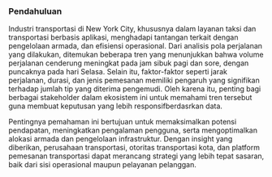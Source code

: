 ### **Pendahuluan**
<p>Industri transportasi di New York City, khususnya dalam layanan taksi dan transportasi berbasis aplikasi, menghadapi tantangan terkait dengan pengelolaan armada, dan efisiensi operasional. Dari analisis pola perjalanan yang dilakukan, ditemukan beberapa tren yang menunjukkan bahwa volume perjalanan cenderung meningkat pada jam sibuk pagi dan sore, dengan puncaknya pada hari Selasa. Selain itu, faktor-faktor seperti jarak perjalanan, durasi, dan jenis pemesanan memiliki pengaruh yang signifikan terhadap jumlah tip yang diterima pengemudi. Oleh karena itu, penting bagi berbagai stakeholder dalam ekosistem ini untuk memahami tren tersebut guna membuat keputusan yang lebih responsifberdasrkan data.

Pentingnya pemahaman ini bertujuan untuk memaksimalkan potensi pendapatan, meningkatkan pengalaman pengguna, serta mengoptimalkan alokasi armada dan pengelolaan infrastruktur. Dengan insight yang diberikan, perusahaan transportasi, otoritas transportasi kota, dan platform pemesanan transportasi dapat merancang strategi yang lebih tepat sasaran, baik dari sisi operasional maupun pelayanan pelanggan.</p>
